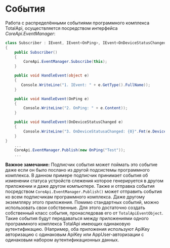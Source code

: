 События
================
Работа с распределёнными событиями программного комплекса TotalApi, осуществляется посредством интерфейса *CoreApi.EventManager*: 
```C#
class Subscriber : IEvent, IEvent<OnPing>, IEvent<OnDeviceStatusChanged>
{
    public Subscriber()
    {
        CoreApi.EventManager.Subscribe(this);
    }

    public void HandleEvent(object e)
    {
       Console.WriteLine("1. IEvent: " + e.GetType().FullName));
    }

    public void HandleEvent(OnPing e)
    {
        Console.WriteLine("2. OnPing: " + e.Content));
    }

    public void HandleEvent(OnDeviceStatusChanged e)
    {
        Console.WriteLine("3. OnDeviceStatusaChanged: {0}".Fmt(e.DeviceStatus.Id)));
    }
}  
    ...
    CoreApi.EventManager.Publish(new OnPing("Test"));
    ...
```
**Важное замечание:** Подписчик события может поймать это событие даже если он было послано из другой подсистемы программного комплекса. В данном примере подписчик принимает события об изменении статуса устройств слежения которое генерируется в другом приложении и даже другом компьютере.
Также и отправка события посредством `CoreApi.EventManager.Publish()` может отправить события ко всем подписчикам программного комплекса. Даже другому экземпляру этого приложения.
Помимо стандартных событий, можно использовать свои собственные. Для этого достаточно создать собственный класс события, пронаследовав его от `TotalApiEventObject`. Такие события будут передаваться между приложениями одного программного комплекса TotalApi имеющих одинаковую аутентификацию. (Например, оба приложения используют ApiKey авторизацию с одинаковым ApiKey или AppUser-авторизации с одинаковым набором аутентификационных данных.